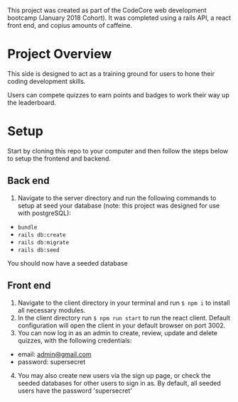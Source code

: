 This project was created as part of the CodeCore web development bootcamp (January 2018 Cohort). It was completed using a rails API, a react front end, and copius amounts of caffeine.

# Project Overview

This side is designed to act as a training ground for users to hone their coding development skills.

Users can compete quizzes to earn points and badges to work their way up the leaderboard.

# Setup

Start by cloning this repo to your computer and then follow the steps below to setup the frontend and backend.

## Back end

1. Navigate to the server directory and run the following commands to setup at seed your database (note: this project was designed for use with postgreSQL):

* `bundle`
* `rails db:create`
* `rails db:migrate`
* `rails db:seed`

You should now have a seeded database

## Front end

1. Navigate to the client directory in your terminal and run `$ npm i` to install all necessary modules.
2. In the client directory run `$ npm run start` to run the react client. Default configuration will open the client in your default browser on port 3002.
3. You can now log in as an admin to create, review, update and delete quizzes, with the following credentials:

* email: admin@gmail.com
* password: supersecret

4. You may also create new users via the sign up page, or check the seeded databases for other users to sign in as. By default, all seeded users have the password 'supersecret'
